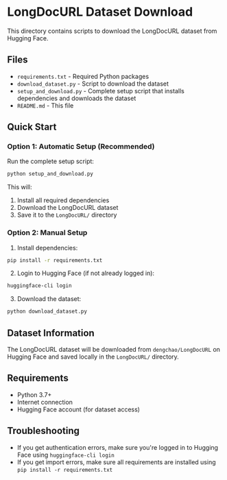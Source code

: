 # LongDocURL Dataset Download

This directory contains scripts to download the LongDocURL dataset from Hugging Face.

## Files

- `requirements.txt` - Required Python packages
- `download_dataset.py` - Script to download the dataset
- `setup_and_download.py` - Complete setup script that installs dependencies and downloads the dataset
- `README.md` - This file

## Quick Start

### Option 1: Automatic Setup (Recommended)

Run the complete setup script:

```bash
python setup_and_download.py
```

This will:
1. Install all required dependencies
2. Download the LongDocURL dataset
3. Save it to the `LongDocURL/` directory

### Option 2: Manual Setup

1. Install dependencies:
```bash
pip install -r requirements.txt
```

2. Login to Hugging Face (if not already logged in):
```bash
huggingface-cli login
```

3. Download the dataset:
```bash
python download_dataset.py
```

## Dataset Information

The LongDocURL dataset will be downloaded from `dengchao/LongDocURL` on Hugging Face and saved locally in the `LongDocURL/` directory.

## Requirements

- Python 3.7+
- Internet connection
- Hugging Face account (for dataset access)

## Troubleshooting

- If you get authentication errors, make sure you're logged in to Hugging Face using `huggingface-cli login`
- If you get import errors, make sure all requirements are installed using `pip install -r requirements.txt` 